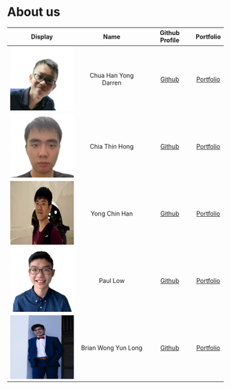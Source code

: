 # About us

Display |         Name         |             Github Profile             | Portfolio 
--------|:--------------------:|:--------------------------------------:|:---------:
![](team/chuahanyongdarren.png) | Chua Han Yong Darren | [Github](https://github.com/chydarren) | [Portfolio](team/chydarren.md)
![](team/chiathinhong.png) |    Chia Thin Hong    |   [Github](https://github.com/wcwy)    | [Portfolio](team/wcwy.md)
![](team/yongchinhan.jpg) |    Yong Chin Han     | [Github](https://github.com/chinhan99) | [Portfolio](team/chinhan99.md)
![](team/paulsolomonlowsien.png) |       Paul Low       | [Github](https://github.com/paullowse) | [Portfolio](team/paullowse.md)
![](team/brianwongyunlong.png) | Brian Wong Yun Long  | [Github](https://github.com/brian-vb)  | [Portfolio](team/brianwongyunlong.md)

